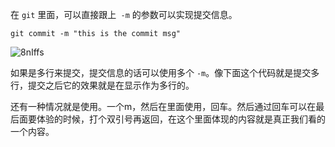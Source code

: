 在 `git`  里面，可以直接跟上` -m` 的参数可以实现提交信息。

```
git commit -m "this is the commit msg"
```

![8nIffs](https://gitee.com/chasays/mdPic/raw/master/uPic/8nIffs.png)


如果是多行来提交，提交信息的话可以使用多个 `-m`。像下面这个代码就是提交多行，提交之后它的效果就是在显示作为多行的。



还有一种情况就是使用。一个m，然后在里面使用，回车。然后通过回车可以在最后面要体验的时候，打个双引号再返回，在这个里面体现的内容就是真正我们看的一个内容。